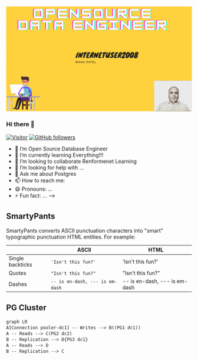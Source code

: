 ![Bimal Patel Banner Image](./internetuser2008.gif)
<!-- <h2 align='center'>
**internetuser2008/Bimal.Patel** is a ✨ _special_ ✨ repository because its `Data Engineer/DevOps` </h2> (this file) appears on your GitHub profile.
-->
### Hi there 👋

[![Visitor](https://visitor-badge.laobi.icu/badge?page_id=internetuser2008/internetusre2008)](https://github.com/internetuser2008) [![GitHub followers](https://img.shields.io/github/followers/internetuser2008.svg?style=social&label=Follow)](https://github.com/internetuser2008?tab=followers)



- 🔭 I’m Open Source Database Engineer
- 🌱 I’m currently learning Everything!!!
- 👯 I’m looking to collaborate Renformenet Learning
- 🤔 I’m looking for help with ...
- 💬 Ask me about Postgres
- 📫 How to reach me: 
- 😄 Pronouns: ...
- ⚡ Fun fact: ...
-->


## SmartyPants

SmartyPants converts ASCII punctuation characters into "smart" typographic punctuation HTML entities. For example:

|                |ASCII                          |HTML                         |
|----------------|-------------------------------|-----------------------------|
|Single backticks|`'Isn't this fun?'`            |'Isn't this fun?'            |
|Quotes          |`"Isn't this fun?"`            |"Isn't this fun?"            |
|Dashes          |`-- is en-dash, --- is em-dash`|-- is en-dash, --- is em-dash|




## PG Cluster
```mermaid
graph LR
A[Connection pooler-dc1] -- Writes --> B((PG1 dc1))
A -- Reads --> C(PG2 dc2)
B -- Replication --> D{PG3 dc1}
A -- Reads --> D
B -- Replication --> C
```

